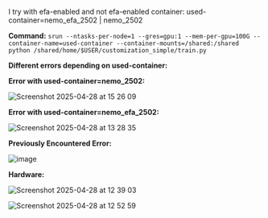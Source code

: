 I try with efa-enabled and not efa-enabled container: used-container=nemo_efa_2502 | nemo_2502

**Command:** `srun --ntasks-per-node=1 --gres=gpu:1 --mem-per-gpu=100G --container-name=used-container --container-mounts=/shared:/shared python /shared/home/$USER/customization_simple/train.py`

**Different errors depending on used-container:**

**Error with used-container=nemo_2502:**

![Screenshot 2025-04-28 at 15 26 09](https://github.com/user-attachments/assets/435049a6-e201-46d3-8e83-ae0f43716b3b)

**Error with used-container=nemo_efa_2502:**

![Screenshot 2025-04-28 at 13 28 35](https://github.com/user-attachments/assets/6b9e7171-f718-4298-beb2-c5bf2c5f5be2)

**Previously Encountered Error:**

![image](https://github.com/user-attachments/assets/93dff142-f2b0-494e-a0bc-57039589a008)

**Hardware:**

![Screenshot 2025-04-28 at 12 39 03](https://github.com/user-attachments/assets/aaf98fed-91d6-47c3-872a-ca8db9a65bd5)


![Screenshot 2025-04-28 at 12 52 59](https://github.com/user-attachments/assets/e51de9a1-2eb1-4a1a-aeac-2a46c1657d97)
